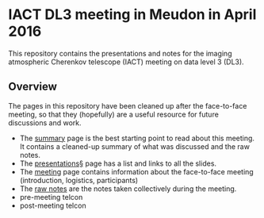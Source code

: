 # IACT DL3 meeting in Meudon in April 2016

This repository contains the presentations and notes for the imaging atmospheric
Cherenkov telescope (IACT) meeting on data level 3 (DL3).

## Overview

The pages in this repository have been cleaned up after the face-to-face meeting,
so that they (hopefully) are a useful resource for future discussions and work.

* The [summary](https://github.com/open-gamma-ray-astro/2016-04_IACT_DL3_Meeting/blob/master/notes/summary.md) page is the best starting point to read about this meeting. It contains a cleaned-up summary of what was discussed and the raw notes.
* The [presentations§](https://github.com/open-gamma-ray-astro/2016-04_IACT_DL3_Meeting/blob/master/presentations/README.md) page has a list and links to all the slides.
* The [meeting](https://github.com/open-gamma-ray-astro/2016-04_IACT_DL3_Meeting/blob/master/notes/meeting.md) page contains information about the face-to-face meeting (introduction, logistics, participants)
* The [raw notes](https://github.com/open-gamma-ray-astro/2016-04_IACT_DL3_Meeting/blob/master/notes/raw_notes.pdf) are the notes taken collectively during the meeting.
* pre-meeting telcon
* post-meeting telcon
